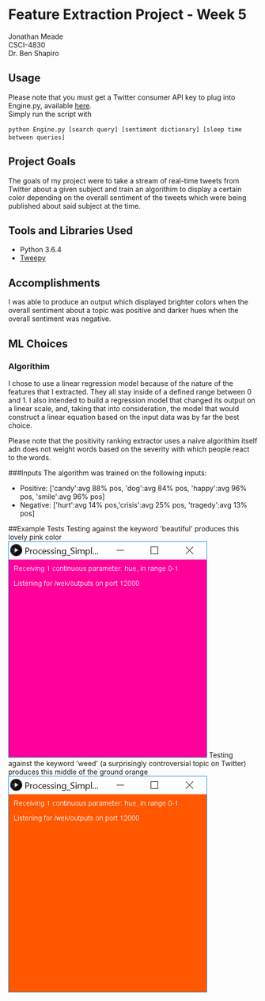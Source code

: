 # Feature Extraction Project - Week 5

Jonathan Meade  
CSCI-4830  
Dr. Ben Shapiro  

## Usage

Please note that you must get a Twitter consumer API key to plug into Engine.py, available [here](https://apps.twitter.com).  
Simply run the script with  
```
python Engine.py [search query] [sentiment dictionary] [sleep time between queries]
```

## Project Goals

The goals of my project were to take a stream of real-time tweets from Twitter about a given subject and train an algorithim to display a certain color depending
on the overall sentiment of the tweets which were being published about said subject at the time.  

## Tools and Libraries Used
* Python 3.6.4
* [Tweepy](https://www.tweepy.org)

## Accomplishments

I was able to produce an output which displayed brighter colors when the overall sentiment about a topic was positive
and darker hues when the overall sentiment was negative.

## ML Choices
### Algorithim
I chose to use a linear regression model because of the nature of the features that I extracted. They all stay inside
of a defined range between 0 and 1. I also intended to build a regression model that changed its output on a linear
scale, and, taking that into consideration, the model that would construct a linear equation based on the
input data was by far the best choice.

Please note that the positivity ranking extractor uses a naive algorithim itself adn does not weight words based on the
severity with which people react to the words.

###Inputs
The algorithm was trained on the following inputs:
* Positive: ['candy':avg 88% pos, 'dog':avg 84% pos, 'happy':avg 96% pos, 'smile':avg 96% pos]
* Negative: ['hurt':avg 14% pos,'crisis':avg 25% pos, 'tragedy':avg 13% pos]

##Example Tests
Testing against the keyword 'beautiful' produces this lovely pink color
![beautiful_pink](readme_imgs/beautiful.png)
Testing against the keyword 'weed' (a surprisingly controversial topic on Twitter) produces this middle of the ground
orange
![weed_orange](readme_imgs/weed.png)

